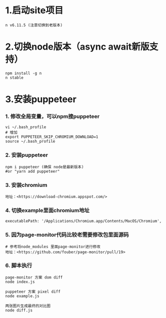 # 1.启动site项目
    n v6.11.5 (注意切换到老版本)

# 2.切换node版本（async await新版支持）
    npm install -g n
    n stable

# 3.安装puppeteer
### 1. 修改全局变量，可以npm搜puppeteer
    vi ~/.bash_profile
    # 增加 
    export PUPPETEER_SKIP_CHROMIUM_DOWNLOAD=1
    source ~/.bash_profile
### 2. 安装puppeteer
    npm i puppeteer (确保 node是最新版本)
    #or "yarn add puppeteer" 
### 3. 安装chromium
    地址：<https://download-chromium.appspot.com/>
### 4. 切换example里面chromium地址
    executablePath: '/Applications/Chromium.app/Contents/MacOS/Chromium',
### 5. 因为page-monitor代码比较老需要修改包里面源码
    # 参考将node_modules 里面page-monitor进行修改
    地址：<https://github.com/fouber/page-monitor/pull/19>

### 6. 脚本执行
    page-monitor 方案 dom diff
    node index.js

    puppeteer 方案 pixel diff
    node example.js

    两张图片生成最终的对比图
    node diff.js

